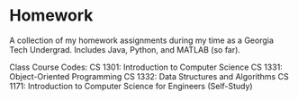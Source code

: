 Homework
========

A collection of my homework assignments during my time as a Georgia Tech Undergrad. Includes Java, Python, and MATLAB (so far).

Class Course Codes:
CS 1301: Introduction to Computer Science
CS 1331: Object-Oriented Programming
CS 1332: Data Structures and Algorithms
CS 1171: Introduction to Computer Science for Engineers (Self-Study)